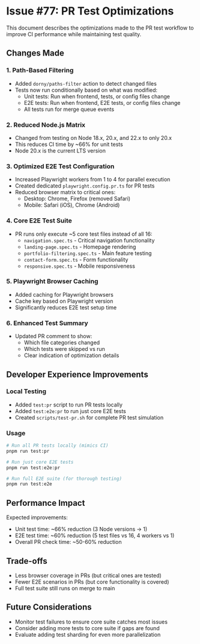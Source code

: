 # Issue #77: PR Test Optimizations

This document describes the optimizations made to the PR test workflow to improve CI performance while maintaining test quality.

## Changes Made

### 1. Path-Based Filtering
- Added `dorny/paths-filter` action to detect changed files
- Tests now run conditionally based on what was modified:
  - Unit tests: Run when frontend, tests, or config files change
  - E2E tests: Run when frontend, E2E tests, or config files change
  - All tests run for merge queue events

### 2. Reduced Node.js Matrix
- Changed from testing on Node 18.x, 20.x, and 22.x to only 20.x
- This reduces CI time by ~66% for unit tests
- Node 20.x is the current LTS version

### 3. Optimized E2E Test Configuration
- Increased Playwright workers from 1 to 4 for parallel execution
- Created dedicated `playwright.config.pr.ts` for PR tests
- Reduced browser matrix to critical ones:
  - Desktop: Chrome, Firefox (removed Safari)
  - Mobile: Safari (iOS), Chrome (Android)

### 4. Core E2E Test Suite
- PR runs only execute ~5 core test files instead of all 16:
  - `navigation.spec.ts` - Critical navigation functionality
  - `landing-page.spec.ts` - Homepage rendering
  - `portfolio-filtering.spec.ts` - Main feature testing
  - `contact-form.spec.ts` - Form functionality
  - `responsive.spec.ts` - Mobile responsiveness

### 5. Playwright Browser Caching
- Added caching for Playwright browsers
- Cache key based on Playwright version
- Significantly reduces E2E test setup time

### 6. Enhanced Test Summary
- Updated PR comment to show:
  - Which file categories changed
  - Which tests were skipped vs run
  - Clear indication of optimization details

## Developer Experience Improvements

### Local Testing
- Added `test:pr` script to run PR tests locally
- Added `test:e2e:pr` to run just core E2E tests
- Created `scripts/test-pr.sh` for complete PR test simulation

### Usage
```bash
# Run all PR tests locally (mimics CI)
pnpm run test:pr

# Run just core E2E tests
pnpm run test:e2e:pr

# Run full E2E suite (for thorough testing)
pnpm run test:e2e
```

## Performance Impact

Expected improvements:
- Unit test time: ~66% reduction (3 Node versions → 1)
- E2E test time: ~60% reduction (5 test files vs 16, 4 workers vs 1)
- Overall PR check time: ~50-60% reduction

## Trade-offs

- Less browser coverage in PRs (but critical ones are tested)
- Fewer E2E scenarios in PRs (but core functionality is covered)
- Full test suite still runs on merge to main

## Future Considerations

- Monitor test failures to ensure core suite catches most issues
- Consider adding more tests to core suite if gaps are found
- Evaluate adding test sharding for even more parallelization